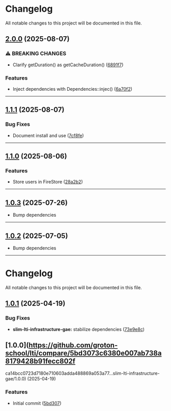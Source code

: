 <!--- BEGIN HEADER -->
# Changelog

All notable changes to this project will be documented in this file.
<!--- END HEADER -->

## [2.0.0](https://github.com/groton-school/slim-lti-infrastructure-gae/compare/v1.1.1...v2.0.0) (2025-08-07)

### ⚠ BREAKING CHANGES

* Clarify getDuration() as getCacheDuration() ([6891f7](https://github.com/groton-school/slim-lti-infrastructure-gae/commit/6891f74c19817991394b836c03354fb3686b6f3b))

### Features

* Inject dependencies with Dependencies::injec() ([6a70f2](https://github.com/groton-school/slim-lti-infrastructure-gae/commit/6a70f2dbfd6e1965ed8e2a7a89a460c610104843))


---

## [1.1.1](https://github.com/groton-school/slim-lti-infrastructure-gae/compare/v1.1.0...v1.1.1) (2025-08-07)

### Bug Fixes

* Document install and use ([7cf8fe](https://github.com/groton-school/slim-lti-infrastructure-gae/commit/7cf8fe8e9aa9a49ccc0edf104b86ac53302b50ed))


---

## [1.1.0](https://github.com/groton-school/slim-lti-infrastructure-gae/compare/v1.0.3...v1.1.0) (2025-08-06)

### Features

* Store users in FireStore ([28a2b2](https://github.com/groton-school/slim-lti-infrastructure-gae/commit/28a2b236e618fa28f8cc0350d159ac37c3570bb7))


---

## [1.0.3](https://github.com/groton-school/lti.slim-lti-infrastructure-gae/compare/v1.0.2...v1.0.3) (2025-07-26)

- Bump dependencies

---

## [1.0.2](https://github.com/groton-school/lti.slim-lti-infrastructure-gae/compare/v1.0.1...v1.0.2) (2025-07-05)

- Bump dependencies

---

# Changelog

All notable changes to this project will be documented in this file.

## [1.0.1](https://github.com/groton-school/lti/compare/slim-lti-infrastructure-gae/1.0.0...slim-lti-infrastructure-gae/1.0.1) (2025-04-19)

### Bug Fixes

- **slim-lti-infrastructure-gae:** stabilize dependencies ([73e9e8c](https://github.com/groton-school/lti/commit/73e9e8c8e8396333a441dad43c3cd59bdec3154e))

## [1.0.0](https://github.com/groton-school/lti/compare/5bd3073c6380e007ab738a8179428b91fecc802f

ca14bcc0723d7180e710603adda488869a053a77...slim-lti-infrastructure-gae/1.0.0) (2025-04-19)

### Features

- Initial commit ([5bd307](https://github.com/groton-school/lti/commit/5bd3073c6380e007ab738a8179428b91fecc802f))
